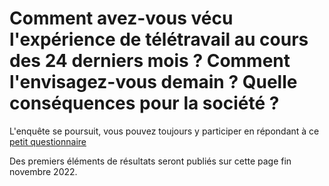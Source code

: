 # Comment avez-vous vécu l'expérience de télétravail au cours des 24 derniers mois ? Comment l'envisagez-vous demain ? Quelle conséquences pour la société ?

L'enquête se poursuit, vous pouvez toujours y participer en répondant à ce [petit questionnaire](https://forms.gle/JnEum7SRd5PdBA3cA)

Des premiers éléments de résultats seront publiés sur cette page fin novembre 2022.
